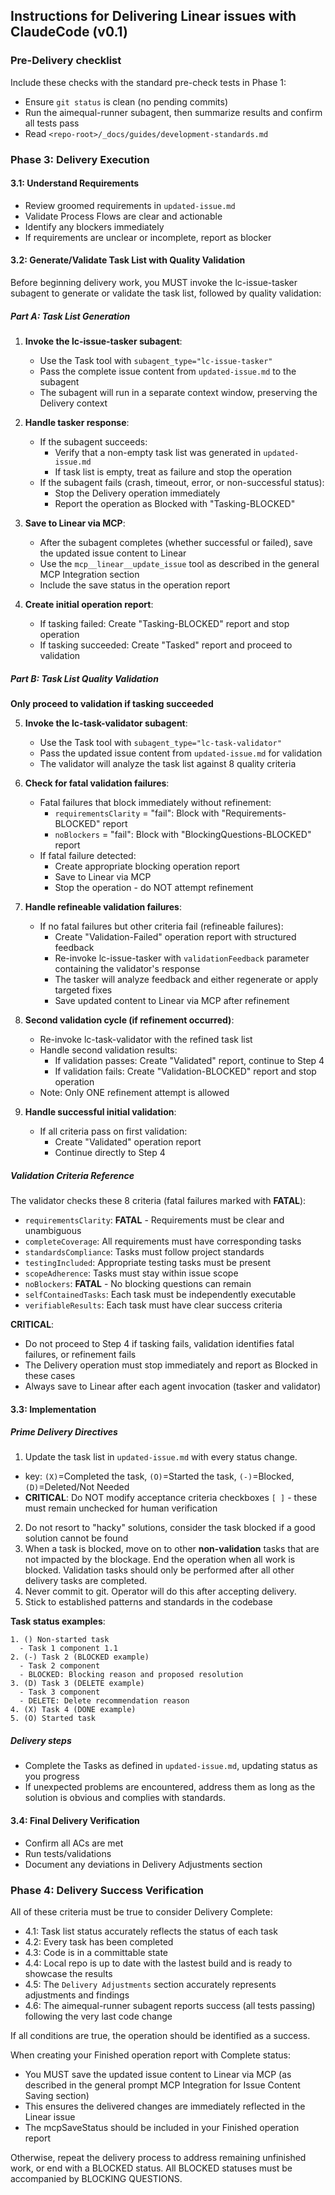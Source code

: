## Instructions for Delivering Linear issues with ClaudeCode (v0.1)

### Pre-Delivery checklist
Include these checks with the standard pre-check tests in Phase 1:
- Ensure `git status` is clean (no pending commits)
- Run the aimequal-runner subagent, then summarize results and confirm all tests pass
- Read `<repo-root>/_docs/guides/development-standards.md`

### Phase 3: Delivery Execution

#### 3.1: Understand Requirements
- Review groomed requirements in `updated-issue.md`
- Validate Process Flows are clear and actionable
- Identify any blockers immediately
- If requirements are unclear or incomplete, report as blocker

#### 3.2: Generate/Validate Task List with Quality Validation

Before beginning delivery work, you MUST invoke the lc-issue-tasker subagent to generate or validate the task list, followed by quality validation:

##### Part A: Task List Generation

1. **Invoke the lc-issue-tasker subagent**:
   - Use the Task tool with `subagent_type="lc-issue-tasker"`
   - Pass the complete issue content from `updated-issue.md` to the subagent
   - The subagent will run in a separate context window, preserving the Delivery context

2. **Handle tasker response**:
   - If the subagent succeeds:
     - Verify that a non-empty task list was generated in `updated-issue.md`
     - If task list is empty, treat as failure and stop the operation
   - If the subagent fails (crash, timeout, error, or non-successful status):
     - Stop the Delivery operation immediately
     - Report the operation as Blocked with "Tasking-BLOCKED"

3. **Save to Linear via MCP**:
   - After the subagent completes (whether successful or failed), save the updated issue content to Linear
   - Use the `mcp__linear__update_issue` tool as described in the general MCP Integration section
   - Include the save status in the operation report

4. **Create initial operation report**:
   - If tasking failed: Create "Tasking-BLOCKED" report and stop operation
   - If tasking succeeded: Create "Tasked" report and proceed to validation

##### Part B: Task List Quality Validation

**Only proceed to validation if tasking succeeded**

5. **Invoke the lc-task-validator subagent**:
   - Use the Task tool with `subagent_type="lc-task-validator"`
   - Pass the updated issue content from `updated-issue.md` for validation
   - The validator will analyze the task list against 8 quality criteria

6. **Check for fatal validation failures**:
   - Fatal failures that block immediately without refinement:
     - `requirementsClarity` = "fail": Block with "Requirements-BLOCKED" report
     - `noBlockers` = "fail": Block with "BlockingQuestions-BLOCKED" report
   - If fatal failure detected:
     - Create appropriate blocking operation report
     - Save to Linear via MCP
     - Stop the operation - do NOT attempt refinement

7. **Handle refineable validation failures**:
   - If no fatal failures but other criteria fail (refineable failures):
     - Create "Validation-Failed" operation report with structured feedback
     - Re-invoke lc-issue-tasker with `validationFeedback` parameter containing the validator's response
     - The tasker will analyze feedback and either regenerate or apply targeted fixes
     - Save updated content to Linear via MCP after refinement

8. **Second validation cycle (if refinement occurred)**:
   - Re-invoke lc-task-validator with the refined task list
   - Handle second validation results:
     - If validation passes: Create "Validated" report, continue to Step 4
     - If validation fails: Create "Validation-BLOCKED" report and stop operation
   - Note: Only ONE refinement attempt is allowed

9. **Handle successful initial validation**:
   - If all criteria pass on first validation:
     - Create "Validated" operation report
     - Continue directly to Step 4

##### Validation Criteria Reference

The validator checks these 8 criteria (fatal failures marked with **FATAL**):
- `requirementsClarity`: **FATAL** - Requirements must be clear and unambiguous
- `completeCoverage`: All requirements must have corresponding tasks
- `standardsCompliance`: Tasks must follow project standards
- `testingIncluded`: Appropriate testing tasks must be present
- `scopeAdherence`: Tasks must stay within issue scope
- `noBlockers`: **FATAL** - No blocking questions can remain
- `selfContainedTasks`: Each task must be independently executable
- `verifiableResults`: Each task must have clear success criteria

**CRITICAL**: 
- Do not proceed to Step 4 if tasking fails, validation identifies fatal failures, or refinement fails
- The Delivery operation must stop immediately and report as Blocked in these cases
- Always save to Linear after each agent invocation (tasker and validator)

#### 3.3: Implementation

##### Prime Delivery Directives
1. Update the task list in `updated-issue.md` with every status change.
  - key: `(X)`=Completed the task, `(O)`=Started the task, `(-)`=Blocked, `(D)`=Deleted/Not Needed
  - **CRITICAL**: Do NOT modify acceptance criteria checkboxes `[ ]` - these must remain unchecked for human verification
2. Do not resort to "hacky" solutions, consider the task blocked if a good solution cannot be found
3. When a task is blocked, move on to other **non-validation** tasks that are not impacted by the blockage. End the operation when all work is blocked.  Validation tasks should only be performed after all other delivery tasks are completed.
4. Never commit to git. Operator will do this after accepting delivery.
5. Stick to established patterns and standards in the codebase

**Task status examples**:
```
1. () Non-started task
  - Task 1 component 1.1
2. (-) Task 2 (BLOCKED example)
  - Task 2 component
  - BLOCKED: Blocking reason and proposed resolution
3. (D) Task 3 (DELETE example)
  - Task 3 component
  - DELETE: Delete recommendation reason
4. (X) Task 4 (DONE example)
5. (O) Started task
```

##### Delivery steps
- Complete the Tasks as defined in `updated-issue.md`, updating status as you progress
- If unexpected problems are encountered, address them as long as the solution is obvious and complies with standards.

#### 3.4: Final Delivery Verification
- Confirm all ACs are met
- Run tests/validations
- Document any deviations in Delivery Adjustments section

### Phase 4: Delivery Success Verification
All of these criteria must be true to consider Delivery Complete:
- 4.1: Task list status accurately reflects the status of each task
- 4.2: Every task has been completed
- 4.3: Code is in a committable state
- 4.4: Local repo is up to date with the lastest build and is ready to showcase the results
- 4.5: The `Delivery Adjustments` section accurately represents adjustments and findings
- 4.6: The aimequal-runner subagent reports success (all tests passing) following the very last code change

If all conditions are true, the operation should be identified as a success.

When creating your Finished operation report with Complete status:
- You MUST save the updated issue content to Linear via MCP (as described in the general prompt MCP Integration for Issue Content Saving section)
- This ensures the delivered changes are immediately reflected in the Linear issue
- The mcpSaveStatus should be included in your Finished operation report

Otherwise, repeat the delivery process to address remaining unfinished work, or end with a BLOCKED status.
All BLOCKED statuses must be accompanied by BLOCKING QUESTIONS.
